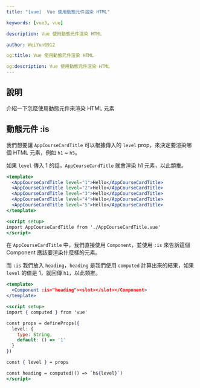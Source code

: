 ```yaml
---
title: "[vue]  Vue 使用動態元件渲染 HTML"

keywords: [vue3, vue]

description: Vue 使用動態元件渲染 HTML

author: WeiYun0912

og:title: Vue 使用動態元件渲染 HTML

og:description: Vue 使用動態元件渲染 HTML
---
```


## 說明

介紹一下怎麼使用動態元件來渲染 HTML 元素

## 動態元件 :is

我們想要讓 `AppCourseCardTitle` 可以根據傳入的 `level` prop，來決定要渲染哪個 HTML 元素，例如 `h1` ~ `h5`。

如果 `level` 傳入 1 的話，`AppCourseCardTitle` 就會渲染 h1 元素，以此類推。

```jsx title='AppCourse.vue' showLineNumbers
<template>
  <AppCourseCardTitle level="1">Hello</AppCourseCardTitle>
  <AppCourseCardTitle level="2">Hello</AppCourseCardTitle>
  <AppCourseCardTitle level="3">Hello</AppCourseCardTitle>
  <AppCourseCardTitle level="4">Hello</AppCourseCardTitle>
  <AppCourseCardTitle level="5">Hello</AppCourseCardTitle>
</template>

<script setup>
import AppCourseCardTitle from './AppCourseCardTitle.vue'
</script>
```

在 `AppCourseCardTitle` 中，我們直接使用 `Component`，並使用 `:is` 來告訴這個 Component 應該要渲染什麼樣的元素。

而 `:is` 我們放入 `heading`，`heading` 是我們使用 `computed` 計算出來的結果，如果 `level` 的值是 1，就回傳 `h1`，以此類推。

```jsx title='AppCourseCardTitle.vue' showLineNumbers
<template>
  <Component :is="heading"><slot></slot></Component>
</template>

<script setup>
import { computed } from 'vue'

const props = defineProps({
  level: {
    type: String,
    default: () => '1'
  }
})

const { level } = props

const heading = computed(() => `h${level}`)
</script>
```
